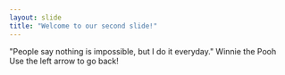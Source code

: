 ```yaml
---
layout: slide
title: "Welcome to our second slide!"
---
```

"People say nothing is impossible, but I do it everyday." Winnie the Pooh
Use the left arrow to go back!
